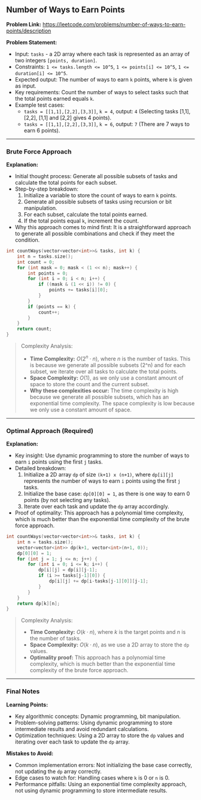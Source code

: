 ## Number of Ways to Earn Points

**Problem Link:** https://leetcode.com/problems/number-of-ways-to-earn-points/description

**Problem Statement:**
- Input: `tasks` - a 2D array where each task is represented as an array of two integers `[points, duration]`.
- Constraints: `1 <= tasks.length <= 10^5`, `1 <= points[i] <= 10^5`, `1 <= duration[i] <= 10^5`.
- Expected output: The number of ways to earn `k` points, where `k` is given as input.
- Key requirements: Count the number of ways to select tasks such that the total points earned equals `k`.
- Example test cases:
  - `tasks = [[1,1],[2,2],[3,3]]`, `k = 4`, output: `4` (Selecting tasks [1,1], [2,2], [1,1] and [2,2] gives 4 points).
  - `tasks = [[1,1],[2,2],[3,3]]`, `k = 6`, output: `7` (There are 7 ways to earn 6 points).

---

### Brute Force Approach

**Explanation:**
- Initial thought process: Generate all possible subsets of tasks and calculate the total points for each subset.
- Step-by-step breakdown:
  1. Initialize a variable to store the count of ways to earn `k` points.
  2. Generate all possible subsets of tasks using recursion or bit manipulation.
  3. For each subset, calculate the total points earned.
  4. If the total points equal `k`, increment the count.
- Why this approach comes to mind first: It is a straightforward approach to generate all possible combinations and check if they meet the condition.

```cpp
int countWays(vector<vector<int>>& tasks, int k) {
    int n = tasks.size();
    int count = 0;
    for (int mask = 0; mask < (1 << n); mask++) {
        int points = 0;
        for (int i = 0; i < n; i++) {
            if ((mask & (1 << i)) != 0) {
                points += tasks[i][0];
            }
        }
        if (points == k) {
            count++;
        }
    }
    return count;
}
```

> Complexity Analysis:
> - **Time Complexity:** $O(2^n \cdot n)$, where $n$ is the number of tasks. This is because we generate all possible subsets (2^n) and for each subset, we iterate over all tasks to calculate the total points.
> - **Space Complexity:** $O(1)$, as we only use a constant amount of space to store the count and the current subset.
> - **Why these complexities occur:** The time complexity is high because we generate all possible subsets, which has an exponential time complexity. The space complexity is low because we only use a constant amount of space.

---

### Optimal Approach (Required)

**Explanation:**
- Key insight: Use dynamic programming to store the number of ways to earn `i` points using the first `j` tasks.
- Detailed breakdown:
  1. Initialize a 2D array `dp` of size `(k+1) x (n+1)`, where `dp[i][j]` represents the number of ways to earn `i` points using the first `j` tasks.
  2. Initialize the base case: `dp[0][0] = 1`, as there is one way to earn 0 points (by not selecting any tasks).
  3. Iterate over each task and update the `dp` array accordingly.
- Proof of optimality: This approach has a polynomial time complexity, which is much better than the exponential time complexity of the brute force approach.

```cpp
int countWays(vector<vector<int>>& tasks, int k) {
    int n = tasks.size();
    vector<vector<int>> dp(k+1, vector<int>(n+1, 0));
    dp[0][0] = 1;
    for (int j = 1; j <= n; j++) {
        for (int i = 0; i <= k; i++) {
            dp[i][j] = dp[i][j-1];
            if (i >= tasks[j-1][0]) {
                dp[i][j] += dp[i-tasks[j-1][0]][j-1];
            }
        }
    }
    return dp[k][n];
}
```

> Complexity Analysis:
> - **Time Complexity:** $O(k \cdot n)$, where $k$ is the target points and $n$ is the number of tasks.
> - **Space Complexity:** $O(k \cdot n)$, as we use a 2D array to store the `dp` values.
> - **Optimality proof:** This approach has a polynomial time complexity, which is much better than the exponential time complexity of the brute force approach.

---

### Final Notes

**Learning Points:**
- Key algorithmic concepts: Dynamic programming, bit manipulation.
- Problem-solving patterns: Using dynamic programming to store intermediate results and avoid redundant calculations.
- Optimization techniques: Using a 2D array to store the `dp` values and iterating over each task to update the `dp` array.

**Mistakes to Avoid:**
- Common implementation errors: Not initializing the base case correctly, not updating the `dp` array correctly.
- Edge cases to watch for: Handling cases where `k` is 0 or `n` is 0.
- Performance pitfalls: Using an exponential time complexity approach, not using dynamic programming to store intermediate results.